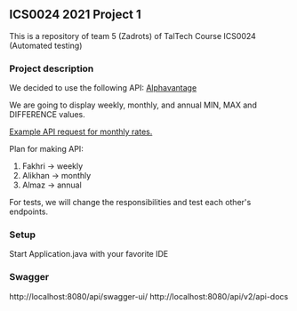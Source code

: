 ## ICS0024 2021 Project 1
This is a repository of team 5 (Zadrots) of TalTech Course ICS0024 (Automated testing)

### Project description

We decided to use the following API: [Alphavantage](`https://www.alphavantage.co/documentation/#crypto-exchange`)

We are going to display weekly, monthly, and annual MIN, MAX and DIFFERENCE values.

[Example API request for monthly rates.](https://www.alphavantage.co/query?function=DIGITAL_CURRENCY_MONTHLY&symbol=BTC&market=CNY&apikey=demo)

Plan for making API:
1. Fakhri -> weekly
1. Alikhan -> monthly
1. Almaz -> annual

For tests, we will change the responsibilities and test each other's endpoints.

### Setup
Start Application.java with your favorite IDE

### Swagger

http://localhost:8080/api/swagger-ui/
http://localhost:8080/api/v2/api-docs

